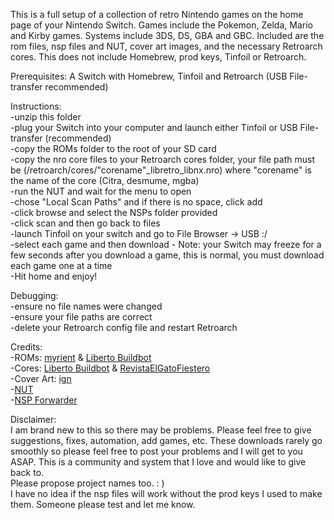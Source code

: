 This is a full setup of a collection of retro Nintendo games on the home page of your Nintendo Switch. Games include the Pokemon, Zelda, Mario and Kirby games. Systems include 3DS, DS, GBA and GBC. Included are the rom files, nsp files and NUT, cover art images, and the necessary Retroarch cores. This does not include Homebrew, prod keys, Tinfoil or Retroarch. 

Prerequisites: A Switch with Homebrew, Tinfoil and Retroarch (USB File-transfer recommended)

Instructions:  
	-unzip this folder  
	-plug your Switch into your computer and launch either Tinfoil or USB File-transfer (recommended)  
	-copy the ROMs folder to the root of your SD card  
	-copy the nro core files to your Retroarch cores folder, your file path must be (/retroarch/cores/"corename"_libretro_libnx.nro) where "corename" is the name of the core (Citra, desmume, mgba)  
	-run the NUT and wait for the menu to open  
	-chose "Local Scan Paths" and if there is no space, click add  
	-click browse and select the NSPs folder provided  
	-click scan and then go back to files  
	-launch Tinfoil on your switch and go to File Browser -> USB :/  
	-select each game and then download - Note: your Switch may freeze for a few seconds after you download a game, this is normal, you must download each game one at a time  
	-Hit home and enjoy!  

Debugging:  
	-ensure no file names were changed  
	-ensure your file paths are correct  
	-delete your Retroarch config file and restart Retroarch  

Credits:  
	-ROMs: [myrient](https://myrient.erista.me) & [Liberto Buildbot](https://buildbot.libretro.com)  
	-Cores: [Liberto Buildbot](https://buildbot.libretro.com) & [RevistaElGatoFiestero](https://youtube.com/@RevistaElGatoFiestero)  
	-Cover Art: [ign](https://ign.com)  
	-[NUT](https://github.com/blawar/nut)  
	-[NSP Forwarder](https://nsp-forwarder.n8.io)  

Disclaimer:   
I am brand new to this so there may be problems. Please feel free to give suggestions, fixes, automation, add games, etc. These downloads rarely go smoothly so please feel free to post your problems and I will get to you ASAP. This is a community and system that I love and would like to give back to.  
Please propose project names too.    : )  
I have no idea if the nsp files will work without the prod keys I used to make them. Someone please test and let me know.  
